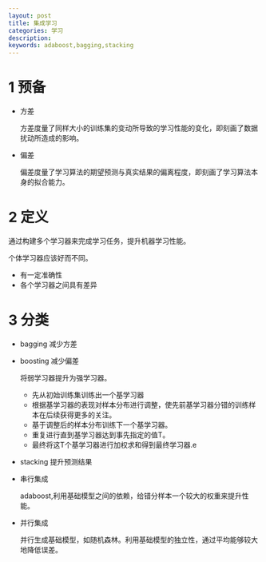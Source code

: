 ```yaml
---
layout: post
title: 集成学习
categories: 学习
description: 
keywords: adaboost,bagging,stacking
---
```


<head>
    <script src="https://cdn.mathjax.org/mathjax/latest/MathJax.js?config=TeX-AMS-MML_HTMLorMML" type="text/javascript"></script>
    <script type="text/x-mathjax-config">
        MathJax.Hub.Config({
            tex2jax: {
            skipTags: ['script', 'noscript', 'style', 'textarea', 'pre'],
            inlineMath: [['$','$']]
            }
        });
    </script>
</head>


# 1 预备

* 方差

  方差度量了同样大小的训练集的变动所导致的学习性能的变化，即刻画了数据扰动所造成的影响。

* 偏差

  偏差度量了学习算法的期望预测与真实结果的偏离程度，即刻画了学习算法本身的拟合能力。

# 2 定义

通过构建多个学习器来完成学习任务，提升机器学习性能。

个体学习器应该好而不同。

* 有一定准确性
* 各个学习器之间具有差异

# 3 分类

* bagging 减少方差

* boosting 减少偏差

  将弱学习器提升为强学习器。

  * 先从初始训练集训练出一个基学习器
  * 根据基学习器的表现对样本分布进行调整，使先前基学习器分错的训练样本在后续获得更多的关注。
  * 基于调整后的样本分布训练下一个基学习器。
  * 重复进行直到基学习器达到事先指定的值T。
  * 最终将这T个基学习器进行加权求和得到最终学习器.e

* stacking 提升预测结果

* 串行集成

  adaboost,利用基础模型之间的依赖，给错分样本一个较大的权重来提升性能。

* 并行集成

  并行生成基础模型，如随机森林。利用基础模型的独立性，通过平均能够较大地降低误差。


